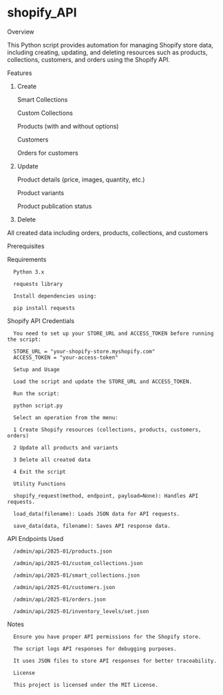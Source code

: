 # shopify_API

Overview

This Python script provides automation for managing Shopify store data, including creating, updating, and deleting resources such as products, collections, customers, and orders using the Shopify API.

Features

1. Create

      Smart Collections
      
      Custom Collections
      
      Products (with and without options)
      
      Customers
      
      Orders for customers

2. Update

      Product details (price, images, quantity, etc.)
      
      Product variants
      
      Product publication status

3. Delete

  All created data including orders, products, collections, and customers
  
  Prerequisites

Requirements

      Python 3.x
      
      requests library
      
      Install dependencies using:
      
      pip install requests

Shopify API Credentials

      You need to set up your STORE_URL and ACCESS_TOKEN before running the script:
      
      STORE_URL = "your-shopify-store.myshopify.com"
      ACCESS_TOKEN = "your-access-token"
      
      Setup and Usage
      
      Load the script and update the STORE_URL and ACCESS_TOKEN.
      
      Run the script:
      
      python script.py
      
      Select an operation from the menu:
      
      1 Create Shopify resources (collections, products, customers, orders)
      
      2 Update all products and variants
      
      3 Delete all created data
      
      4 Exit the script
      
      Utility Functions
      
      shopify_request(method, endpoint, payload=None): Handles API requests.
      
      load_data(filename): Loads JSON data for API requests.
      
      save_data(data, filename): Saves API response data.

API Endpoints Used

      /admin/api/2025-01/products.json
      
      /admin/api/2025-01/custom_collections.json
      
      /admin/api/2025-01/smart_collections.json
      
      /admin/api/2025-01/customers.json
      
      /admin/api/2025-01/orders.json
      
      /admin/api/2025-01/inventory_levels/set.json

Notes

      Ensure you have proper API permissions for the Shopify store.
      
      The script logs API responses for debugging purposes.
      
      It uses JSON files to store API responses for better traceability.
      
      License
      
      This project is licensed under the MIT License.

